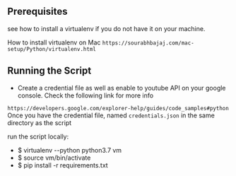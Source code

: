 
## Prerequisites
see how to install a virtualenv if you do not have it on your machine.

How to install virtualenv on Mac
`https://sourabhbajaj.com/mac-setup/Python/virtualenv.html`

## Running the Script

* Create a credential file as well as enable to youtube API on your
google console. Check the following link for more info

`https://developers.google.com/explorer-help/guides/code_samples#python`
Once you have the credential file,  named `credentials.json` in the same directory as the script

run the script locally:
* $ virtualenv --python python3.7 vm
* $ source vm/bin/activate
* $ pip install -r requirements.txt

